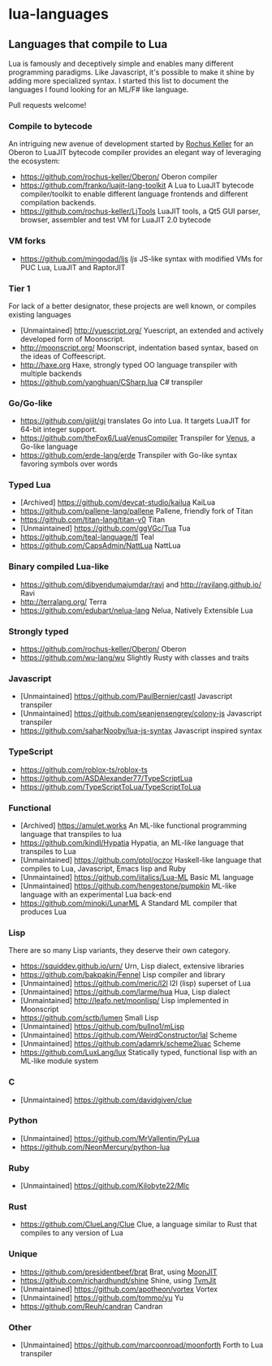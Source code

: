 # lua-languages

## Languages that compile to Lua
Lua is famously and deceptively simple and enables many different programming paradigms. Like Javascript, it's possible to make it shine by adding more specialized syntax. I started this list to document the languages I found looking for an ML/F# like language.

Pull requests welcome!

### Compile to bytecode
An intriguing new avenue of development started by [Rochus Keller](https://github.com/rochus-keller) for an Oberon to LuaJIT bytecode compiler provides an elegant way of leveraging the ecosystem:
 - https://github.com/rochus-keller/Oberon/
  Oberon compiler
 - https://github.com/franko/luajit-lang-toolkit
  A Lua to LuaJIT bytecode compiler/toolkit to enable different language frontends and different compilation backends.
 - https://github.com/rochus-keller/LjTools 
  LuaJIT tools, a Qt5 GUI parser, browser, assembler and test VM for LuaJIT 2.0 bytecode

### VM forks
 - https://github.com/mingodad/ljs *ljs* JS-like syntax with modified VMs for PUC Lua, LuaJIT and RaptorJIT

### Tier 1
For lack of a better designator, these projects are well known, or compiles existing languages
 - [Unmaintained] http://yuescript.org/
 Yuescript, an extended and actively developed form of Moonscript.
 - http://moonscript.org/
 Moonscript, indentation based syntax, based on the ideas of Coffeescript.
 - http://haxe.org
 Haxe, strongly typed OO language transpiler with multiple backends
 - https://github.com/yanghuan/CSharp.lua
 C# transpiler

### Go/Go-like
- https://github.com/gijit/gi translates Go into Lua. It targets LuaJIT for 64-bit integer support.
 - https://github.com/theFox6/LuaVenusCompiler
 Transpiler for [Venus](https://github.com/retroverse/venus), a Go-like language
 - https://github.com/erde-lang/erde Transpiler with Go-like syntax favoring symbols over words

### Typed Lua
 - [Archived] https://github.com/devcat-studio/kailua
 KaiLua
 - https://github.com/pallene-lang/pallene
 Pallene, friendly fork of Titan
 - https://github.com/titan-lang/titan-v0
 Titan
  - [Unmaintained] https://github.com/ggVGc/Tua
 Tua
  - https://github.com/teal-language/tl 
 Teal
 - https://github.com/CapsAdmin/NattLua 
 NattLua

### Binary compiled Lua-like
 - https://github.com/dibyendumajumdar/ravi
 and http://ravilang.github.io/
Ravi
 - http://terralang.org/
 Terra
 - https://github.com/edubart/nelua-lang
 Nelua, Natively Extensible Lua
 
### Strongly typed
 - https://github.com/rochus-keller/Oberon/
 Oberon
 - https://github.com/wu-lang/wu Slightly Rusty with classes and traits

### Javascript
 - [Unmaintained] https://github.com/PaulBernier/castl
 Javascript transpiler
 - [Unmaintained] https://github.com/seanjensengrey/colony-js
 Javascript transpiler
 - https://github.com/saharNooby/lua-js-syntax Javascript inspired syntax

### TypeScript
- https://github.com/roblox-ts/roblox-ts
- https://github.com/ASDAlexander77/TypeScriptLua
- https://github.com/TypeScriptToLua/TypeScriptToLua

### Functional
- [Archived]  https://amulet.works An ML-like functional programming language that transpiles to lua
- https://github.com/kindl/Hypatia Hypatia, an ML-like language that transpiles to Lua
- [Unmaintained] https://github.com/ptol/oczor
Haskell-like language that compiles to Lua, Javascript, Emacs lisp and Ruby
- [Unmaintained] https://github.com/iitalics/Lua-ML Basic ML language
- [Unmaintained] https://github.com/hengestone/pumpkin ML-like language with an experimental Lua back-end
- https://github.com/minoki/LunarML A Standard ML compiler that produces Lua
 
### Lisp
There are so many Lisp variants, they deserve their own category.
 - https://squiddev.github.io/urn/
 Urn, Lisp dialect, extensive libraries
- https://github.com/bakpakin/Fennel
 Lisp compiler and library
 - [Unmaintained] https://github.com/meric/l2l
 l2l (lisp) superset of Lua
 - [Unmaintained] https://github.com/larme/hua
 Hua, Lisp dialect
 - [Unmaintained] http://leafo.net/moonlisp/
 Lisp implemented in Moonscript
 - https://github.com/sctb/lumen Small Lisp
 - [Unmaintained] https://github.com/bullno1/mLisp
 - [Unmaintained] https://github.com/WeirdConstructor/lal
 Scheme
 - [Unmaintained] https://github.com/adamrk/scheme2luac
 Scheme
 - https://github.com/LuxLang/lux
 Statically typed, functional lisp with an ML-like module system
 
 ### C
 - [Unmaintained] https://github.com/davidgiven/clue
 
 ### Python
  - [Unmaintained] https://github.com/MrVallentin/PyLua
  - https://github.com/NeonMercury/python-lua
 
### Ruby
 - [Unmaintained] https://github.com/Kilobyte22/Mlc
 
### Rust
 - https://github.com/ClueLang/Clue
 Clue, a language similar to Rust that compiles to any version of Lua
 
### Unique
 - https://github.com/presidentbeef/brat Brat, using [MoonJIT](https://github.com/moonjit/moonjit)
 - https://github.com/richardhundt/shine Shine, using [TvmJit](https://github.com/perl11/tvmjit)
 - [Unmaintained] https://github.com/apotheon/vortex Vortex 
 - [Unmaintained] https://github.com/tommo/yu Yu
 - https://github.com/Reuh/candran Candran
 
### Other
 - [Unmaintained] https://github.com/marcoonroad/moonforth Forth to Lua transpiler
